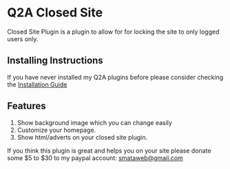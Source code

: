 # Q2A Closed Site
Closed Site Plugin is a plugin to allow for for locking the site to only logged users only.

## Installing Instructions
If you have never installed my Q2A plugins before please consider checking the [Installation Guide](https://github.com/JacksiroKe/q2a-closed-site/blob/master/INSTALLING.md)

## Features
1. Show background image which you can change easily
2. Customize your homepage.
3. Show html/adverts on your closed site plugin.

If you think this plugin is great and helps you on your site please donate some $5 to $30 to my paypal account: smataweb@gmail.com
